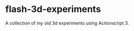flash-3d-experiments
====================

A collection of my old 3d experiments using Actionscript 3.